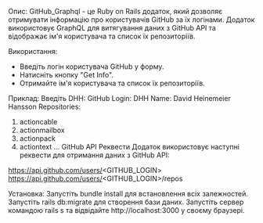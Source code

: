 Опис:
GitHub_Graphql - це Ruby on Rails додаток, який дозволяє отримувати інформацію про користувачів GitHub за їх логінами. Додаток використовує GraphQL для витягування даних з GitHub API та відображає ім'я користувача та список їх репозиторіїв.

Використання:
- Введіть логін користувача GitHub у форму.
- Натисніть кнопку "Get Info".
- Отримайте ім'я користувача та список їх репозиторіїв.

Приклад:
Введіть DHH:
GitHub Login: DHH
Name: David Heinemeier Hansson
Repositories:
1. actioncable
2. actionmailbox
3. actionpack
4. actiontext
...
GitHub API Реквести
Додаток використовує наступні реквести для отримання даних з GitHub API:

https://api.github.com/users/<GITHUB_LOGIN>
https://api.github.com/users/<GITHUB_LOGIN>/repos

Установка:
Запустіть bundle install для встановлення всіх залежностей.
Запустіть rails db:migrate для створення бази даних.
Запустіть сервер командою rails s та відвідайте http://localhost:3000 у своєму браузері.
